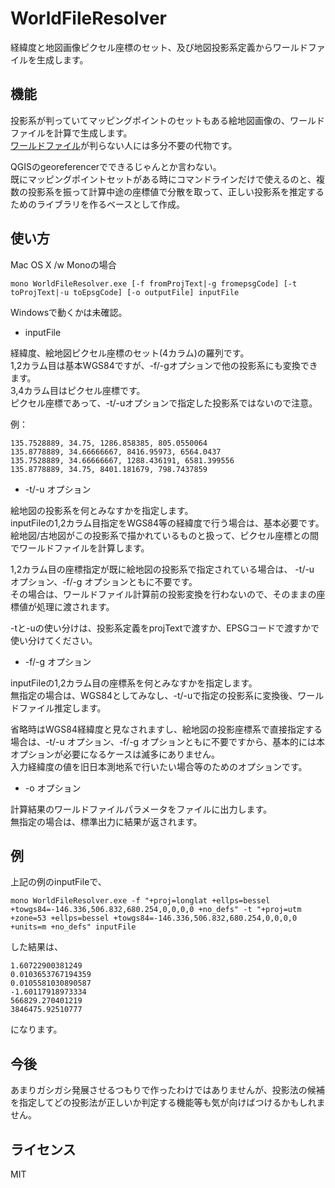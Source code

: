 WorldFileResolver
=================

経緯度と地図画像ピクセル座標のセット、及び地図投影系定義からワールドファイルを生成します。

機能
----

投影系が判っていてマッピングポイントのセットもある絵地図画像の、ワールドファイルを計算で生成します。  
[ワールドファイル](http://en.wikipedia.org/wiki/World_file)が判らない人には多分不要の代物です。

QGISのgeoreferencerでできるじゃんとか言わない。  
既にマッピングポイントセットがある時にコマンドラインだけで使えるのと、複数の投影系を振って計算中途の座標値で分散を取って、正しい投影系を推定するためのライブラリを作るベースとして作成。

使い方
------

Mac OS X /w Monoの場合

```
mono WorldFileResolver.exe [-f fromProjText|-g fromepsgCode] [-t toProjText|-u toEpsgCode] [-o outputFile] inputFile
```

Windowsで動くかは未確認。

* inputFile

経緯度、絵地図ピクセル座標のセット(4カラム)の羅列です。  
1,2カラム目は基本WGS84ですが、-f/-gオプションで他の投影系にも変換できます。  
3,4カラム目はピクセル座標です。  
ピクセル座標であって、-t/-uオプションで指定した投影系ではないので注意。

例：

```
135.7528889, 34.75, 1286.858385, 805.0550064
135.8778889, 34.66666667, 8416.95973, 6564.0437
135.7528889, 34.66666667, 1288.436191, 6581.399556
135.8778889, 34.75, 8401.181679, 798.7437859
```

* -t/-u オプション

絵地図の投影系を何とみなすかを指定します。  
inputFileの1,2カラム目指定をWGS84等の経緯度で行う場合は、基本必要です。  
絵地図/古地図がこの投影系で描かれているものと扱って、ピクセル座標との間でワールドファイルを計算します。

1,2カラム目の座標指定が既に絵地図の投影系で指定されている場合は、 -t/-u オプション、-f/-g オプションともに不要です。  
その場合は、ワールドファイル計算前の投影変換を行わないので、そのままの座標値が処理に渡されます。

-tと-uの使い分けは、投影系定義をprojTextで渡すか、EPSGコードで渡すかで使い分けてください。

* -f/-g オプション

inputFileの1,2カラム目の座標系を何とみなすかを指定します。  
無指定の場合は、WGS84としてみなし、-t/-uで指定の投影系に変換後、ワールドファイル推定します。

省略時はWGS84経緯度と見なされますし、絵地図の投影座標系で直接指定する場合は、-t/-u オプション、-f/-g オプションともに不要ですから、基本的には本オプションが必要になるケースは滅多にありません。  
入力経緯度の値を旧日本測地系で行いたい場合等のためのオプションです。

* -o オプション

計算結果のワールドファイルパラメータをファイルに出力します。  
無指定の場合は、標準出力に結果が返されます。

例
--

上記の例のinputFileで、

```
mono WorldFileResolver.exe -f "+proj=longlat +ellps=bessel +towgs84=-146.336,506.832,680.254,0,0,0,0 +no_defs" -t "+proj=utm +zone=53 +ellps=bessel +towgs84=-146.336,506.832,680.254,0,0,0,0 +units=m +no_defs" inputFile
```

した結果は、

```
1.60722900381249
0.0103653767194359
0.0105581030890587
-1.60117918973334
566829.270401219
3846475.92510777
```

になります。

今後
----

あまりガシガシ発展させるつもりで作ったわけではありませんが、投影法の候補を指定してどの投影法が正しいか判定する機能等も気が向けばつけるかもしれません。

ライセンス
----------

MIT

